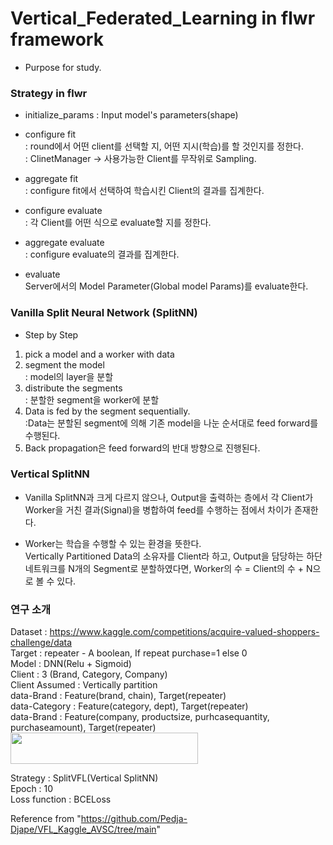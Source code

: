 # Vertical_Federated_Learning in flwr framework
- Purpose for study. <br>



### Strategy in flwr
- initialize_params
: Input model's parameters(shape)

- configure fit <br>
: round에서 어떤 client를 선택할 지, 어떤 지시(학습)를 할 것인지를 정한다. <br>
: ClinetManager -> 사용가능한 Client를 무작위로 Sampling.

- aggregate fit <br>
: configure fit에서 선택하여 학습시킨 Client의 결과를 집계한다.

- configure evaluate <br>
: 각 Client를 어떤 식으로 evaluate할 지를 정한다.

- aggregate evaluate <br>
: configure evaluate의 결과를 집계한다.

- evaluate <br>
Server에서의 Model Parameter(Global model Params)를 evaluate한다.


### Vanilla Split Neural Network (SplitNN)

- Step by Step <br>
1. pick a model and a worker with data
2. segment the model <br>
: model의 layer을 분할
3. distribute the segments <br>
: 분할한 segment을 worker에 분할
4. Data is fed by the segment sequentially. <br> 
:Data는 분할된 segment에 의해 기존 model을 나눈 순서대로 feed forward를 수행된다.
5. Back propagation은 feed forward의 반대 방향으로 진행된다.


### Vertical SplitNN

- Vanilla SplitNN과 크게 다르지 않으나, Output을 출력하는 층에서 각 Client가 Worker을 거친 결과(Signal)을 병합하여 feed를 수행하는 점에서 차이가 존재한다.

- Worker는 학습을 수행할 수 있는 환경을 뜻한다. <br>
Vertically Partitioned Data의 소유자를 Client라 하고, Output을 담당하는 하단 네트워크를 N개의 Segment로 분할하였다면, Worker의 수 = Client의 수 + N으로 볼 수 있다.


### 연구 소개
Dataset : https://www.kaggle.com/competitions/acquire-valued-shoppers-challenge/data   
Target : repeater - A boolean, If repeat purchase=1 else 0    
Model : DNN(Relu + Sigmoid)   
Client : 3 (Brand, Category, Company)   
Client Assumed : Vertically partition   
data-Brand : Feature(brand, chain), Target(repeater)   
data-Category : Feature(category, dept), Target(repeater)   
data-Brand : Feature(company, productsize, purhcasequantity, purchaseamount), Target(repeater)   
<img src = "https://github.com/SS-yong/Federated-Learning/assets/108441950/41c61c0f-a09c-481d-bf1b-3d9da4a4828e" width="300" height="50">

Strategy : SplitVFL(Vertical SplitNN)   
Epoch : 10   
Loss function : BCELoss   



Reference from "https://github.com/Pedja-Djape/VFL_Kaggle_AVSC/tree/main"
